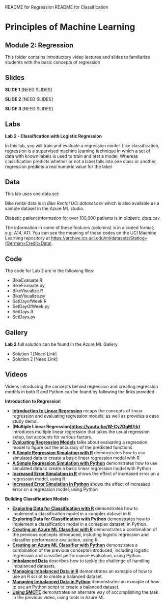 README for Regression
README for Classification
# Principles of Machine Learning 
## Module 2: Regression

This folder contains introductory video lectures and slides to familiarize students with the basic concepts of regression 

## Slides  

**SLIDE 1**  [NEED SLIDES]

**SLIDE 2**  [NEED SLIDES]

**SLIDE 3**  [NEED SLIDES]

## Labs

**Lab 2 - Classification with Logistic Regression** 

In this lab, you will train and evaluate a regression model. Like classification, regression is a supervised
machine learning technique in which a set of data with known labels is used to train and test a model.
Whereas classification predicts whether or not a label falls into one class or another, regression predicts
a real numeric value for the label

## Data

This lab uses one data set:

Bike rental data is in *Bike Rental UCI dataset.csv* which is also available as a sample dataset in the Azure ML studio.

Diabetic patient information for over 100,000 patients is in *diabetic_data.csv*

The information in some of these features (columns) is in a coded format; e.g. A14, A11. You can see the meaning of these codes on the UCI Machine Learning repository at
https://archive.ics.uci.edu/ml/datasets/Statlog+(German+Credit+Data).

## Code

The code for Lab 2 are in the following files:

- BikeEvaluate.R
- BikeEvaluate.py
- BikeVisualize.R
- BikeVisualize.py
- SetDayofWeek.R
- SetDayOfWeek.py
- SetDays.R
- SetDays.py

## Gallery

**Lab 2** full solution can be found in the Azure ML Gallery

- Solution 1 [Need Link]
- Solution 2 [Need Link]

## Videos  

Videos introducing the concepts behind regression and creating regression models in both R and Python can be found by following the links provided. 

**Introduction to Regression**

- **[Introduction to Linear Regression](https://youtu.be/VLEuvTFwSjE)** recaps the concepts of linear regression and evaluating regression models, as well as provides a case study demo.
- **[Multiple Linear Regression]https://youtu.be/W-Cy7DqM7rk)** introduces multiple linear regression that takes the usual regression setup, but accounts for various factors. 
- **[Evaluating Regression Models](https://youtu.be/k-KZ6UdYf44)** talks about evaluating a regression model to figure out the accuracy of the predicted functions. 
- **[A Simple Regression Simulation with R](https://youtu.be/w_N4RQRJyF4)** demonstrates how to use simulated data to create a basic linear regression model with R
- **[A Simple Regression Simulation with Python](https://youtu.be/XSaU1sHzVdU)** demonstrates how to use simulated data to create a basic linear regression model with Python
- **[Increased Error Simulation in R](https://youtu.be/8nIxlYvdCWw)** shows the effect of increased error on a regression model, using R 
- **[Increased Error Simulation in Python](https://youtu.be/9V9AxseRGw4)** shows the effect of increased error on a regression model, using Python 

**Building Classification Models**

- **[Exploring Data for Classification with R](https://youtu.be/IxOlCY0wNEM)** demonstrates how to implement a classification model in a complex dataset in R
- **[Exploring Data for Classification with Python](https://youtu.be/rZkk8a0CPdU)** demonstrates how to implement a classification model in a comeplex dataset, in Python.
- **[Creating an Azure ML Classifier with R](https://youtu.be/FDlI5jiWQBM)** demonstrates a combination of the previous concepts introduced, including logistic regression and classifier performance evaluation, using R.
- **[Creating an Azure ML Classifier with Python](https://youtu.be/DhfgrFXsRno)** demonstrates a combination of the previous concepts introduced, including logistic regression and classifier performance evaluation, using Python.
- **[Imbalanced Data](https://youtu.be/fSZqmHBQaAU)** describes how to tackle the challenge of handling imbalanced datasets.
- **[Managing Imbalanced Data in R](https://youtu.be/eC7fUVv5HbI)** demonstrates an exmaple of how to use an R script to create a balanced dataset. 
- **[Managing Imbalanced Data in Python](https://youtu.be/ZnUcEcalscU)** demonstrates an exmaple of how to use an Python script to create a balanced dataset. 
- **[Using SMOTE](https://youtu.be/Lp-eKm3MXoM)** demonstrates an alternate way of accomplishing the task in the previous video, using tools in Azure ML




